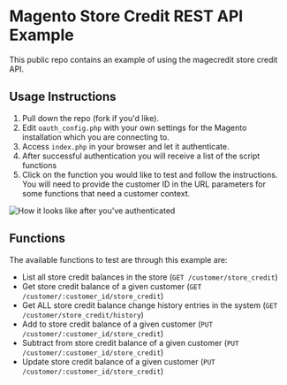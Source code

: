 # Magento Store Credit REST API Example
This public repo contains an example of using the magecredit store credit API. 

## Usage Instructions
1. Pull down the repo (fork if you'd like).
2. Edit ```oauth_config.php``` with your own settings for the Magento installation which you are connecting to.
3. Access ```index.php``` in your browser and let it authenticate.
4. After successful authentication you will receive a list of the script functions
5. Click on the function you would like to test and follow the instructions. You will need to provide the customer ID in the URL parameters for some functions that need a customer context.

![How it looks like after you've authenticated](http://monosnap.com/image/MBpa6iWb2yM0TRZxaG5qHe3uAm6pRM.png)

## Functions
The available functions to test are through this example are:
* List all store credit balances in the store (```GET /customer/store_credit```)
* Get store credit balance of a given customer (```GET /customer/:customer_id/store_credit```)
* Get ALL store credit balance change history entries in the system (```GET /customer/store_credit/history```)
* Add to store credit balance of a given customer (```PUT /customer/:customer_id/store_credit```)
* Subtract from store credit balance of a given customer (```PUT /customer/:customer_id/store_credit```)
* Update store credit balance of a given customer (```PUT /customer/:customer_id/store_credit```)

